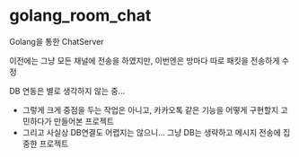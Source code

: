 # golang_room_chat
Golang을 통한 ChatServer

이전에는 그냥 모든 채널에 전송을 하였지만,
이번엔은 방마다 따로 패킷을 전송하게 수정

DB 연동은 별로 생각하지 않는 중...
- 그렇게 크게 중점을 두는 작업은 아니고, 카카오톡 같은 기능을 어떻게 구현할지 고민하다가 만들어본 프로젝트
- 그리고 사실상 DB연결도 어렵지는 않으니... 그냥 DB는 생략하고 메시지 전송에 집중한 프로젝트